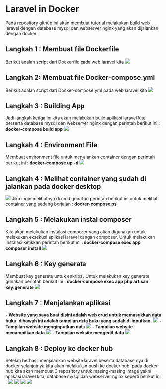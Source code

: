 # Laravel in Docker
Pada repository github ini akan membuat tutorial melakukan build web laravel dengan database mysql dan webserver nginx yang akan dijalankan dengan docker.
<h2>Langkah 1 : Membuat file Dockerfile</h2>
Berikut adalah script dari Dockerfile pada web laravel kita
<img src="https://github.com/yusufnrw13/LaravelinDocker/blob/master/Screenshot_8.png"/>
<h2>Langkah 2: Membuat file Docker-compose.yml</h2>
Berikut adalah script dari Docker-compose.yml pada web laravel kita
<img src="https://github.com/yusufnrw13/LaravelinDocker/blob/master/Screenshot_9.png"/>
<h2>Langkah 3 : Building App</h2>
Jadi langkah ketiga ini kita akan melakukan build aplikasi laravel kita berserta database mysql dan webserver nginx dengan perintah berikut ini :
<b>docker-compose build app</b>
<img src="https://github.com/yusufnrw13/LaravelinDocker/blob/master/Screenshot_1.png" />
<h2>Langkah 4 : Environment File</h2>
Membuat environment file untuk menjalankan container dengan perintah berikut ini :
<b>docker-compose up -d</b>
<img src="https://github.com/yusufnrw13/LaravelinDocker/blob/master/Screenshot_2.png"/>
<h2>Langkah 4 : Melihat container yang sudah di jalankan pada docker desktop</h2>
<img src="https://github.com/yusufnrw13/LaravelinDocker/blob/master/Screenshot_4.png"/>
Jika ingin melihatnya di cmd gunakan perintah berikut ini untuk melihat container yang sedang berjalan :
<b>docker-compose ps</b>
<h2>Langkah 5 : Melakukan instal composer</h2>
Kita akan melakukan instalasi composer yang akan digunakan untuk melakukan eksekusi aplikasi laravel dengan composer. Untuk melakukan instalasi ketikkan perintah berikut ini :
<b>docker-compose exec app composer install</b>
<img src="https://github.com/yusufnrw13/LaravelinDocker/blob/master/Screenshot_6.png"/>
<h2>Langkah 6 : Key generate</h2>
Membuat key generate untuk enkripsi. Untuk melakukan key generate gunakan perintah berikut ini :
<b>docker-compose exec app php artisan key:generate</b>
<img src="https://github.com/yusufnrw13/LaravelinDocker/blob/master/Screenshot_7.png"/>
<h2>Langkah 7 : Menjalankan aplikasi</h2>
<b>- Website yang saya buat disini adalah web crud untuk memasukkan data buku. dibawah ini adalah tampilan data buku yang sudah di inputkan.</b>
<img src="https://github.com/yusufnrw13/LaravelinDocker/blob/master/Screenshot_10.png"/>
<b>- Tampilan website menginputkan data</b>
<img src="https://github.com/yusufnrw13/LaravelinDocker/blob/master/Screenshot_11.png"/>
<b>- Tampilan website menampilkan data</b>
<img src="https://github.com/yusufnrw13/LaravelinDocker/blob/master/Screenshot_12.png"/>
<b>- Tampilan website mengedit data</b>
<img src="https://github.com/yusufnrw13/LaravelinDocker/blob/master/Screenshot_13.png"/>
<h2>Langkah 8 : Deploy ke docker hub</h2>
Setelah berhasil menjalankan website laravel beserta database nya di docker selanjutnya kita akan melakukan push ke docker hub. pada docker hub kita akan membuat 3 repository untuk masing-masing image yakni aplikasi laravel kita, database mysql dan webserver nginx seperti berikut ini :
<img src="https://github.com/yusufnrw13/LaravelinDocker/blob/master/Screenshot_14.png"/>
<img src="https://github.com/yusufnrw13/LaravelinDocker/blob/master/Screenshot_15.png"/>
<img src="https://github.com/yusufnrw13/LaravelinDocker/blob/master/Screenshot_16.png"/>
<img src="https://github.com/yusufnrw13/LaravelinDocker/blob/master/Screenshot_17.png"/>

